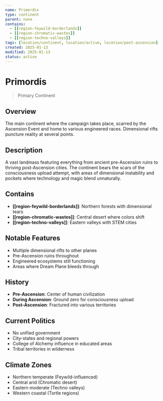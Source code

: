 ```yaml
---
name: Primordis
type: continent
parent: none
contains:
  - [[region-feywild-borderlands]]
  - [[region-chromatic-wastes]]
  - [[region-techno-valleys]]
tags: [location/continent, location/active, location/post-ascension]
created: 2025-01-13
modified: 2025-01-13
status: active
---
```


# Primordis

> Primary Continent

## Overview
The main continent where the campaign takes place, scarred by the Ascension Event and home to various engineered races. Dimensional rifts puncture reality at several points.

## Description
A vast landmass featuring everything from ancient pre-Ascension ruins to thriving post-Ascension cities. The continent bears the scars of the consciousness upload attempt, with areas of dimensional instability and pockets where technology and magic blend unnaturally.

## Contains
- **[[region-feywild-borderlands]]**: Northern forests with dimensional tears
- **[[region-chromatic-wastes]]**: Central desert where colors shift
- **[[region-techno-valleys]]**: Eastern valleys with STEM cities

## Notable Features
- Multiple dimensional rifts to other planes
- Pre-Ascension ruins throughout
- Engineered ecosystems still functioning
- Areas where Dream Plane bleeds through

## History
- **Pre-Ascension**: Center of human civilization
- **During Ascension**: Ground zero for consciousness upload
- **Post-Ascension**: Fractured into various territories

## Current Politics
- No unified government
- City-states and regional powers
- College of Alchemy influence in educated areas
- Tribal territories in wilderness

## Climate Zones
- Northern temperate (Feywild-influenced)
- Central arid (Chromatic desert)
- Eastern moderate (Techno valleys)
- Western coastal (Tortle regions)